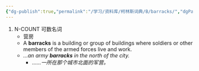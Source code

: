 ```yaml
---
{"dg-publish":true,"permalink":"/学习/资料库/柯林斯词典/B/barracks/","dgPassFrontmatter":true}
---
```


1. N-COUNT 可数名词
	- 营房
	- A **barracks** is a building or group of buildings where soldiers or other members of the armed forces live and work.
	- *...an army **barracks** in the north of the city.*
		- *……一所在那个城市北面的军营。*